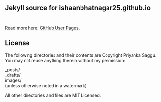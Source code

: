 ## Jekyll source for ishaanbhatnagar25.github.io<br/><br/>
Read more here: [GitHub User Pages](https://help.github.com/articles/user-organization-and-project-pages).<br/>

## License<br/>

The following directories and their contents are Copyright Priyanka Saggu. You may not reuse anything therein without my permission:<br/>

_posts/<br/>
_drafts/<br/>
images/<br/>(unless otherwise noted in a watermark)<br/>

All other directories and files are MIT Licensed.
